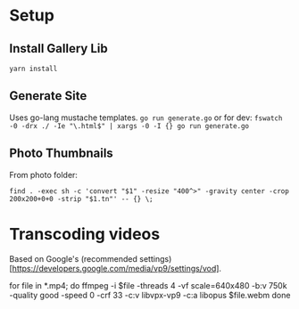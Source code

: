 
# Setup

## Install Gallery Lib
`yarn install`

## Generate Site
Uses go-lang mustache templates.
`go run generate.go` or for dev: `fswatch -0 -drx ./ -Ie "\.html$" | xargs -0 -I {} go run generate.go`

## Photo Thumbnails
From photo folder:
```
find . -exec sh -c 'convert "$1" -resize "400^>" -gravity center -crop 200x200+0+0 -strip "$1.tn"' -- {} \;
```

# Transcoding videos
Based on Google's (recommended settings)[https://developers.google.com/media/vp9/settings/vod].

for file in *.mp4; do
  ffmpeg -i $file -threads 4 -vf scale=640x480 -b:v 750k -quality good -speed 0 -crf 33 -c:v libvpx-vp9 -c:a libopus $file.webm
done
